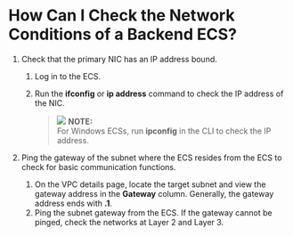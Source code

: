 # How Can I Check the Network Conditions of a Backend ECS?<a name="EN-US_TOPIC_0115500496"></a>

1.  Check that the primary NIC has an IP address bound.
    1.  Log in to the ECS.
    2.  Run the  **ifconfig**  or  **ip address**  command to check the IP address of the NIC.

        >![](/images/icon-note.gif) **NOTE:**   
        >For Windows ECSs, run  **ipconfig**  in the CLI to check the IP address.  


2.  Ping the gateway of the subnet where the ECS resides from the ECS to check for basic communication functions.
    1.  On the VPC details page, locate the target subnet and view the gateway address in the  **Gateway**  column. Generally, the gateway address ends with  **.1**.
    2.  Ping the subnet gateway from the ECS. If the gateway cannot be pinged, check the networks at Layer 2 and Layer 3.


